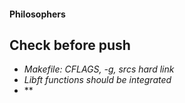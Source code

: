 #### **Philosophers**

## **Check before push**

- *Makefile: CFLAGS, -g, srcs hard link*
- *Libft functions should be integrated*
- **

